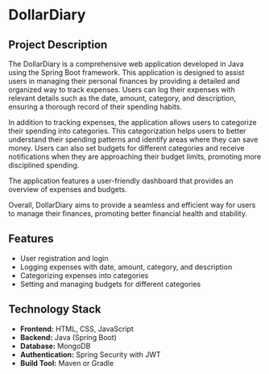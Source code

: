 # DollarDiary

## Project Description

The DollarDiary is a comprehensive web application developed in Java using the Spring Boot framework. This application is designed to assist users in managing their personal finances by providing a detailed and organized way to track expenses. Users can log their expenses with relevant details such as the date, amount, category, and description, ensuring a thorough record of their spending habits. 

In addition to tracking expenses, the application allows users to categorize their spending into categories. This categorization helps users to better understand their spending patterns and identify areas where they can save money. Users can also set budgets for different categories and receive notifications when they are approaching their budget limits, promoting more disciplined spending.

The application features a user-friendly dashboard that provides an overview of expenses and budgets. 

Overall, DollarDiary aims to provide a seamless and efficient way for users to manage their finances, promoting better financial health and stability.

## Features

- User registration and login
- Logging expenses with date, amount, category, and description
- Categorizing expenses into categories
- Setting and managing budgets for different categories

## Technology Stack

- **Frontend:** HTML, CSS, JavaScript 
- **Backend:** Java (Spring Boot)
- **Database:** MongoDB
- **Authentication:** Spring Security with JWT
- **Build Tool:** Maven or Gradle
